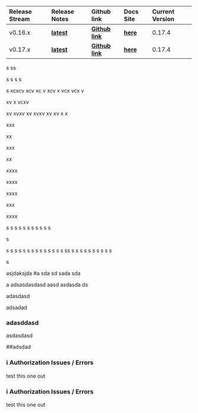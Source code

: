 








| Release Stream | Release Notes |Github link | Docs Site |  Current Version 
| :---------------------- | :----------------------- |:----------------------- |:-----------------|:----------------
| v0.16.x | [**latest**](#16x)  | [**Github link**](https://github.com/hyperledger/composer) |[**here**](https://hyperledger.github.io/composer/next/) | 0.17.4 |
| v0.17.x | [**latest**](#17x)  | [**Github link**](https://github.com/hyperledger/composer) |[**here**](https://hyperledger.github.io/composer/next/) | 0.17.4 |



s
ss

s
s
s
s



s
xcxcv
xcv
xc
v
xcv
x
vcx
vcx
v

xv
x
vcxv

xv
xvxv
xv
xvxv
xv
xv
x
x

xxx

xx

xxx

xx

xxxx

xxxx

xxxx

xxx

xxxx

s
s
s
s
s
s
s
s
s
s
s

s

s
s
s
s
s
s
s
s
s
s
s
s
s
s
ss
s
s
s
s
s
s
s
s
s
s

s


asjdaksjda
#a
sda
sd
sada
sda


a
adsasdasdasd
aasd
asdasda
ds



adasdasd





adsadad

### adasddasd




asdasdasd

##adsdad






























<a name="16x"></a>

### :information_source:  Authorization Issues / Errors

test this one out



<a name="17x"></a>

### :information_source:  Authorization Issues / Errors

test this one out
